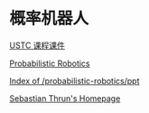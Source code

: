 # 概率机器人

[USTC 课程课件](http://staff.ustc.edu.cn/~jianmin/lecture/ai2021/pr.pdf)

[Probabilistic Robotics](http://robots.stanford.edu/probabilistic-robotics/)

[Index of /probabilistic-robotics/ppt](http://robots.stanford.edu/probabilistic-robotics/ppt/)


[Sebastian Thrun's Homepage](http://robots.stanford.edu/videos.html)